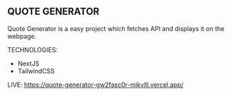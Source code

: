 ## QUOTE GENERATOR
Quote Generator is a easy project which fetches API and displays it on the webpage.

TECHNOLOGIES:
- NextJS
- TailwindCSS

LIVE:
https://quote-generator-gw2fasc0r-mikvlll.vercel.app/
